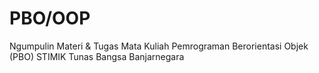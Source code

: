 # PBO/OOP
Ngumpulin Materi &amp; Tugas Mata Kuliah Pemrograman Berorientasi Objek (PBO)
STIMIK Tunas Bangsa Banjarnegara
